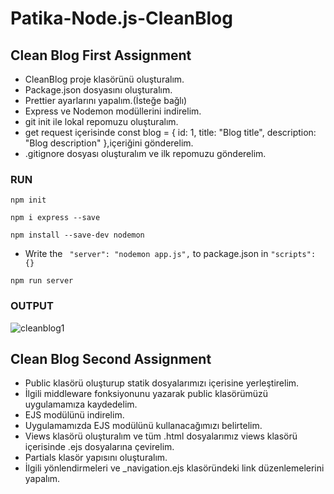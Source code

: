 # Patika-Node.js-CleanBlog
## Clean Blog First Assignment
- CleanBlog proje klasörünü oluşturalım.
- Package.json dosyasını oluşturalım.
- Prettier ayarlarını yapalım.(İsteğe bağlı)
- Express ve Nodemon modüllerini indirelim.
- git init ile lokal repomuzu oluşturalım.
- get request içerisinde const blog = { id: 1, title: "Blog title", description: "Blog description" },içeriğini gönderelim.
- .gitignore dosyası oluşturalım ve ilk repomuzu gönderelim.

### RUN
```
npm init
```
```
npm i express --save
```
```
npm install --save-dev nodemon
```
- Write the ``` "server": "nodemon app.js",``` to package.json in ``` "scripts": {} ```
```
npm run server
```
### OUTPUT

![cleanblog1](https://user-images.githubusercontent.com/89356076/157861696-9dca49ab-df7b-4787-9e6a-a90ae0580ff6.JPG)

## Clean Blog Second Assignment
- Public klasörü oluşturup statik dosyalarımızı içerisine yerleştirelim.
- İlgili middleware fonksiyonunu yazarak public klasörümüzü uygulamamıza kaydedelim.
- EJS modülünü indirelim.
- Uygulamamızda EJS modülünü kullanacağımızı belirtelim.
- Views klasörü oluşturalım ve tüm .html dosyalarımız views klasörü içerisinde .ejs dosyalarına çevirelim.
- Partials klasör yapısını oluşturalım.
- İlgili yönlendirmeleri ve _navigation.ejs klasöründeki link düzenlemelerini yapalım.


